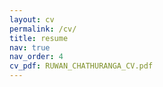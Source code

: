 ```yaml
---
layout: cv
permalink: /cv/
title: resume
nav: true
nav_order: 4
cv_pdf: RUWAN_CHATHURANGA_CV.pdf
---
```

